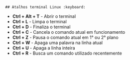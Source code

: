 	## Atalhos terminal Linux :keyboard:

- **Ctrl + Alt + T** - Abrir o terminal
- **Ctrl + L** - Limpa o terminal 
 - **Ctrl + D** - Finaliza o terminal 
 - **Ctrl + C** - Cancela o comando atual em funcionamento
 - **Ctrl + Z** - Pausa o comando atual em 1° ou 2° plano
 - **Ctrl + W** - Apaga uma palavra na linha atual
 - **Ctrl + U** - Apaga a linha inteira
 - **Ctrl + R** - Busca um comando utilizado recentemente

